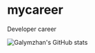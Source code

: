 # mycareer
Developer career

![Galymzhan's GitHub stats](https://github-readme-stats.vercel.app/api?username=galymzhantolepbergen&show_icons=true&theme=radical)
